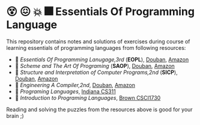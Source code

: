 #  😵 😖 💥 🎆 Essentials Of Programming Language
This repository contains notes and solutions of exercises during course of learning essentials of programming languages from following resources:

* :book: _Essentials Of Programming Lanugage,3rd_ (__EOPL__), [Douban](https://book.douban.com/subject/3136252/), [Amazon](https://www.amazon.com/Essentials-Programming-Languages-MIT-Press/dp/0262062798/ref=sr_1_1?crid=19B2DKYOE1TS6&keywords=essentials+of+programming+languages&qid=1560515381&s=gateway&sprefix=essentials+of+programming+%2Caps%2C281&sr=8-1)
* :book:  _Scheme and The Art Of Programing_ (__SAOP__), [Douban](https://book.douban.com/subject/1775442/), [Amazon](https://www.amazon.com/Scheme-Art-Programming-George-Springer/dp/0262192888/ref=sr_1_1?crid=1AEYIJ09RDNNV&keywords=scheme+and+the+art+of+programming&qid=1560515460&s=gateway&sprefix=scheme+and+the+art+of+pr%2Caps%2C285&sr=8-1)
* :book: _Structure and Interpretation of Computer Programs,2nd_ (__SICP__), [Douban](https://book.douban.com/subject/1451622/), [Amazon](https://www.amazon.com/Structure-Interpretation-Computer-Programs-Engineering/dp/0262510871/ref=sr_1_1?crid=23C75WS1T1FTC&keywords=structure+and+interpretation+of+computer+programs&qid=1560515483&s=gateway&sprefix=Structure+and+in%2Caps%2C285&sr=8-1)
* :book: _Engineering A Compiler,2nd_, [Douban](https://book.douban.com/subject/5288601/), [Amazon](https://www.amazon.com/Engineering-Compiler-Keith-Cooper/dp/012088478X/ref=sr_1_1?keywords=Engineering+a+compiler&qid=1560515507&s=gateway&sr=8-1)
* :school: _Programing Languages_, [Indiana CS311](https://cgi.sice.indiana.edu/~c311/doku.php?id=home)
* :school: _Introduction to Programing Languages_, [Brown CSCI1730](http://cs.brown.edu/courses/csci1730/2012/)

Reading and solving the puzzles from the resources above is good for your brain ;)
